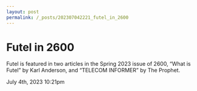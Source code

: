```yaml
---
layout: post
permalink: /_posts/202307042221_futel_in_2600
---
```


# Futel in 2600

Futel is featured in two articles in the Spring 2023 issue of 2600, &ldquo;What is Futel&rdquo; by Karl Anderson, and &ldquo;TELECOM INFORMER&rdquo; by The Prophet.



<div id="footer">
<span id="timestamp"> July 4th, 2023 10:21pm </span>
</div>
